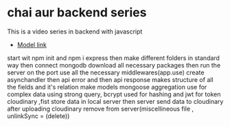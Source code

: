 # chai aur backend series

This is a video series in backend with javascript

- [Model link](https://app.eraser.io/workspace/YtPqZ1VogxGy1jzIDkzj)

start wit npm init and npm i express
then make different folders in standard way
then connect mongodb download all necessary packages
then run the server on the port
use all the necessary middlewares(app.use)
create asynchandler then api error and then api response
makes structure of all the fields and it's relation
make models
mongoose aggregation use for complex data using strong query, bcrypt used for hashing and jwt for token
cloudinary ,fist store data in local server then server send data to cloudinary after uploading cloudinary remove from server(miscellineous file , unlinkSync = (delete))
